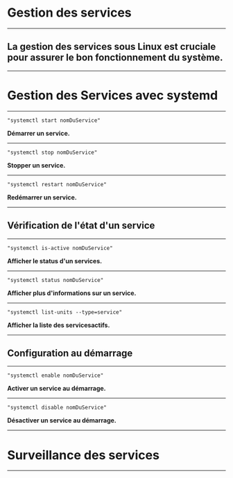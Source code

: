 # **Gestion des services**
---


## **La gestion des services sous Linux est cruciale pour assurer le bon fonctionnement du système.**
---


# **Gestion des Services avec systemd**
---


    "systemctl start nomDuService"


**Démarrer un service.**

---


    "systemctl stop nomDuService"


**Stopper un service.**

---


    "systemctl restart nomDuService"


**Redémarrer un service.**

---


## **Vérification de l'état d'un service**
---


    "systemctl is-active nomDuService"


**Afficher le status d'un services.**

---


    "systemctl status nomDuService"


**Afficher plus d'informations sur un service.**

---


    "systemctl list-units --type=service"


**Afficher la liste des servicesactifs.**

---


## **Configuration au démarrage**
---


    "systemctl enable nomDuService"


**Activer un service au démarrage.**

---


    "systemctl disable nomDuService"


**Désactiver un service au démarrage.**

---


# **Surveillance des services**
---